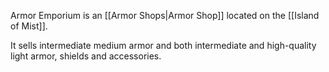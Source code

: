 Armor Emporium is an [[Armor Shops|Armor Shop]] located on the [[Island of Mist]].

It sells intermediate medium armor and both intermediate and high-quality light armor, shields and accessories.

